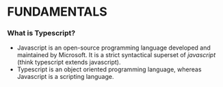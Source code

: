 # FUNDAMENTALS

### What is Typescript?

* Javascript is an open-source programming language developed and maintained by Microsoft. It is a strict syntactical superset of *javascript* (think typescript extends javascript).
* Typescript is an object oriented programming language, whereas Javascript is a scripting language.